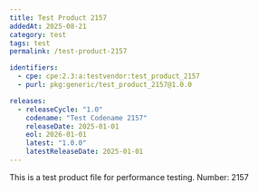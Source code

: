 ```yaml
---
title: Test Product 2157
addedAt: 2025-08-21
category: test
tags: test
permalink: /test-product-2157

identifiers:
  - cpe: cpe:2.3:a:testvendor:test_product_2157
  - purl: pkg:generic/test_product_2157@1.0.0

releases:
  - releaseCycle: "1.0"
    codename: "Test Codename 2157"
    releaseDate: 2025-01-01
    eol: 2026-01-01
    latest: "1.0.0"
    latestReleaseDate: 2025-01-01
---
```


This is a test product file for performance testing. Number: 2157
